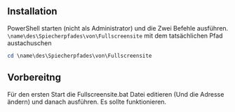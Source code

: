## Installation
PowerShell starten (nicht als Administrator) und die Zwei Befehle ausführen. `\name\des\Spiecherpfades\von\Fullscreensite` mit dem tatsächlichen Pfad austachuschen
```powershell
cd \name\des\Spiecherpfades\von\Fullscreensite
```
## Vorbereitng
Für den ersten Start die Fullscreensite.bat Datei editieren (Und die Adresse ändern) und danach ausführen.
Es sollte funktionieren.
